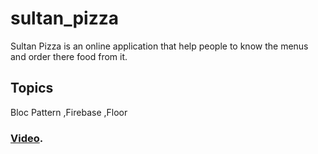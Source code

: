 # sultan_pizza

Sultan Pizza is an online application that help people to know the menus and order there food from it.

## Topics 
Bloc Pattern 
,Firebase 
,Floor
### [Video](https://www.youtube.com/watch?v=jFAjz0eDCuQ).



